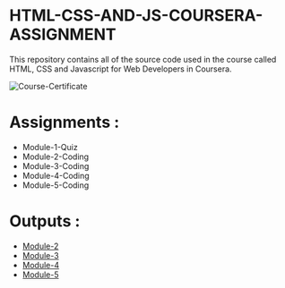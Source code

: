 # HTML-CSS-AND-JS-COURSERA-ASSIGNMENT

This repository contains all of the source code used in the course called HTML, CSS and Javascript for Web Developers in Coursera.

![Course-Certificate](https://user-images.githubusercontent.com/61947145/117872553-6d2a0c00-b2bc-11eb-853a-8443bc3fca91.PNG)

<h1>Assignments :</h1>

* Module-1-Quiz
* Module-2-Coding
* Module-3-Coding
* Module-4-Coding
* Module-5-Coding

<h1>Outputs :</h1>
<ul>
<li><a href="https://vishaltiwari510.github.io/HTML-CSS-AND-JS-COURSERA-ASSIGNMENT/Course-Assignment/ Module-2/index.html">Module-2</a><br></li>
<li><a href="https://vishaltiwari510.github.io/HTML-CSS-AND-JS-COURSERA-ASSIGNMENT/Course-Assignment/ Module-3/index.html">Module-3</a><br></li>
<li><a href="https://vishaltiwari510.github.io/HTML-CSS-AND-JS-COURSERA-ASSIGNMENT/Course-Assignment/ Module-4/index.html">Module-4</a><br></li>
<li><a href="https://vishaltiwari510.github.io/HTML-CSS-AND-JS-COURSERA-ASSIGNMENT/Course-Assignment/ Module-5/index.html">Module-5</a></li>
 </ul>
